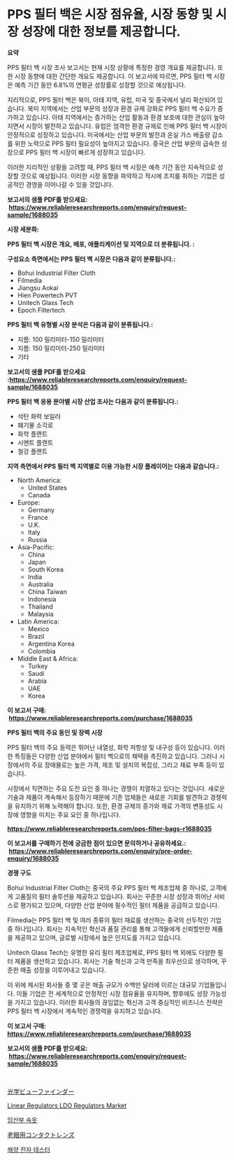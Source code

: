 <p><h1>PPS 필터 백은 시장 점유율, 시장 동향 및 시장 성장에 대한 정보를 제공합니다.</h1></p><p><strong>요약</strong></p>
<p><p>PPS 필터 백 시장 조사 보고서는 현재 시장 상황에 특정한 경영 개요를 제공합니다. 또한 시장 동향에 대한 간단한 개요도 제공합니다. 이 보고서에 따르면, PPS 필터 백 시장은 예측 기간 동안 6.8%의 연평균 성장률로 성장할 것으로 예상됩니다.</p><p>지리적으로, PPS 필터 백은 북미, 아태 지역, 유럽, 미국 및 중국에서 널리 확산되어 있습니다. 북미 지역에서는 산업 부문의 성장과 환경 규제 강화로 PPS 필터 백 수요가 증가하고 있습니다. 아태 지역에서는 증가하는 산업 활동과 환경 보호에 대한 관심이 높아지면서 시장이 발전하고 있습니다. 유럽은 엄격한 환경 규제로 인해 PPS 필터 백 시장이 안정적으로 성장하고 있습니다. 미국에서는 산업 부문의 발전과 온실 가스 배출량 감소를 위한 노력으로 PPS 필터 필요성이 높아지고 있습니다. 중국은 산업 부문의 급속한 성장으로 PPS 필터 백 시장이 빠르게 성장하고 있습니다.</p><p>이러한 지리적인 상황을 고려할 때, PPS 필터 백 시장은 예측 기간 동안 지속적으로 성장할 것으로 예상됩니다. 이러한 시장 동향을 파악하고 적시에 조치를 취하는 기업은 성공적인 경영을 이어나갈 수 있을 것입니다.</p></p>
<p><strong>보고서의 샘플 PDF를 받으세요: &nbsp;<a href="https://www.reliableresearchreports.com/enquiry/request-sample/1688035">https://www.reliableresearchreports.com/enquiry/request-sample/1688035</a></strong></p>
<p><strong>시장 세분화:</strong></p>
<p><strong> PPS 필터 백 시장은 개요, 배포, 애플리케이션 및 지역으로 더 분류됩니다. :</strong></p>
<p><strong>구성요소 측면에서는 PPS 필터 백 시장은 다음과 같이 분류됩니다.:</strong></p>
<p><ul><li>Bohui Industrial Filter Cloth</li><li>Filmedia</li><li>Jiangsu Aokai</li><li>Hien Powertech PVT</li><li>Unitech Glass Tech</li><li>Epoch Filtertech</li></ul></p>
<p><strong> PPS 필터 백 유형별 시장 분석은 다음과 같이 분류됩니다.:</strong></p>
<p><ul><li>지름: 100 밀리미터-150 밀리미터</li><li>지름: 150 밀리미터-250 밀리미터</li><li>기타</li></ul></p>
<p><strong>보고서의 샘플 PDF를 받으세요 :<a href="https://www.reliableresearchreports.com/enquiry/request-sample/1688035">https://www.reliableresearchreports.com/enquiry/request-sample/1688035</a></strong></p>
<p><strong> PPS 필터 백 응용 분야별 시장 산업 조사는 다음과 같이 분류됩니다.:</strong></p>
<p><ul><li>석탄 화력 보일러</li><li>폐기물 소각로</li><li>화학 플랜트</li><li>시멘트 플랜트</li><li>철강 플랜트</li></ul></p>
<p><strong>지역 측면에서 PPS 필터 백 지역별로 이용 가능한 시장 플레이어는 다음과 같습니다.:</strong></p>
<p><ul>
    <li>
        North America:
        <ul>
            <li>United States</li>
            <li>Canada</li>
        </ul>
    </li>
    <li>
        Europe:
        <ul>
            <li>Germany</li>
            <li>France</li>
            <li>U.K.</li>
            <li>Italy</li>
            <li>Russia</li>
        </ul>
    </li>
    <li>
        Asia-Pacific:
        <ul>
            <li>China</li>
            <li>Japan</li>
            <li>South Korea</li>
            <li>India</li>
            <li>Australia</li>
            <li>China Taiwan</li>
            <li>Indonesia</li>
            <li>Thailand</li>
            <li>Malaysia</li>
        </ul>
    </li>
    <li>
        Latin America:
        <ul>
            <li>Mexico</li>
            <li>Brazil</li>
            <li>Argentina Korea</li>
            <li>Colombia</li>
        </ul>
    </li>
    <li>
        Middle East & Africa:
        <ul>
            <li>Turkey</li>
            <li>Saudi</li>
            <li>Arabia</li>
            <li>UAE</li>
            <li>Korea</li>
        </ul>
    </li>
    </ul></p>
<p><strong>이 보고서 구매: &nbsp;<a href="https://www.reliableresearchreports.com/purchase/1688035">https://www.reliableresearchreports.com/purchase/1688035</a></strong></p>
<p><strong>PPS 필터 백의 주요 동인 및 장벽 시장</strong></p>
<p><p>PPS 필터 백의 주요 동력은 뛰어난 내열성, 화학 저항성 및 내구성 등이 있습니다. 이러한 특징들은 다양한 산업 분야에서 필터 백으로의 채택을 촉진하고 있습니다. 그러나 시장에서의 주요 장애물로는 높은 가격, 제조 및 설치의 복잡성, 그리고 재료 부족 등이 있습니다.</p><p>시장에서 직면하는 주요 도전 요인 중 하나는 경쟁이 치열하고 있다는 것입니다. 새로운 기술과 제품이 계속해서 등장하기 때문에 기존 업체들은 새로운 기회를 발견하고 경쟁력을 유지하기 위해 노력해야 합니다. 또한, 환경 규제의 증가와 재료 가격의 변동성도 시장에 영향을 미치는 주요 요인 중 하나입니다.</p></p>
<p><strong><a href="https://www.reliableresearchreports.com/pps-filter-bags-r1688035">https://www.reliableresearchreports.com/pps-filter-bags-r1688035</a></strong></p>
<p><strong>이 보고서를 구매하기 전에 궁금한 점이 있으면 문의하거나 공유하세요.: &nbsp;<a href="https://www.reliableresearchreports.com/enquiry/pre-order-enquiry/1688035">https://www.reliableresearchreports.com/enquiry/pre-order-enquiry/1688035</a></strong></p>
<p><strong>경쟁 구도</strong></p>
<p><p>Bohui Industrial Filter Cloth는 중국의 주요 PPS 필터 백 제조업체 중 하나로, 고객에게 고품질의 필터 솔루션을 제공하고 있습니다. 회사는 꾸준한 시장 성장과 뛰어난 서비스로 평가되고 있으며, 다양한 산업 분야에 필수적인 필터 제품을 공급하고 있습니다.</p><p>Filmedia는 PPS 필터 백 및 여러 종류의 필터 재료를 생산하는 중국의 선두적인 기업 중 하나입니다. 회사는 지속적인 혁신과 품질 관리를 통해 고객들에게 신뢰할만한 제품을 제공하고 있으며, 글로벌 시장에서 높은 인지도를 가지고 있습니다.</p><p>Unitech Glass Tech는 유명한 유리 필터 제조업체로, PPS 필터 백 외에도 다양한 필터 제품을 생산하고 있습니다. 회사는 기술 혁신과 고객 만족을 최우선으로 생각하며, 꾸준한 매출 성장을 이루어내고 있습니다.</p><p>이 위에 제시된 회사들 중 몇 곳은 매출 규모가 수백만 달러에 이르는 대규모 기업들입니다. 이들 기업은 전 세계적으로 안정적인 시장 점유율을 유지하며, 향후에도 성장 가능성을 가지고 있습니다. 이러한 회사들의 끊임없는 혁신과 고객 중심적인 비즈니스 전략은 PPS 필터 백 시장에서 계속적인 경쟁력을 유지하고 있습니다.</p></p>
<p><strong>이 보고서 구매: &nbsp; <a href="https://www.reliableresearchreports.com/purchase/1688035">https://www.reliableresearchreports.com/purchase/1688035</a></strong></p>
<p><strong>보고서의 샘플 PDF를 받으세요: &nbsp;<a href="https://www.reliableresearchreports.com/enquiry/request-sample/1688035">https://www.reliableresearchreports.com/enquiry/request-sample/1688035</a></strong><strong></strong></p>
<p>&nbsp;</p>
<p><p><a href="https://medium.com/@victor.sharp87978/%E5%85%89%E5%AD%A6%E5%BC%8F%E3%83%93%E3%83%A5%E3%83%BC%E3%83%95%E3%82%A1%E3%82%A4%E3%83%B3%E3%83%80%E3%83%BC%E5%B8%82%E5%A0%B4-%E5%B8%82%E5%A0%B4%E3%82%B7%E3%82%A7%E3%82%A2-%E5%B8%82%E5%A0%B4%E3%83%88%E3%83%AC%E3%83%B3%E3%83%89-%E3%81%8A%E3%82%88%E3%81%B3%E5%B0%86%E6%9D%A5%E3%81%AE%E6%88%90%E9%95%B7%E3%81%AE%E6%8E%A2%E7%A9%B6-f015d9a7f4d2">光学ビューファインダー</a></p><p><a href="https://medium.com/@rontayewer0/linear-regulators-ldo-regulators-market-share-evolution-and-market-growth-trends-2024-2031-8c0e718294c8">Linear Regulators LDO Regulators Market</a></p><p><a href="https://github.com/Penelolack456456/Market-Research-Report-List-1/blob/main/738996122136.md">임산부 속옷</a></p><p><a href="https://medium.com/@frankfurter35566/%E8%80%81%E8%A6%96%E7%94%A8%E3%82%B3%E3%83%B3%E3%82%BF%E3%82%AF%E3%83%88%E3%83%AC%E3%83%B3%E3%82%BA%E5%B8%82%E5%A0%B4-%E5%B8%82%E5%A0%B4cagr-%E5%B8%82%E5%A0%B4%E3%83%88%E3%83%AC%E3%83%B3%E3%83%89-%E6%88%90%E9%95%B7%E6%88%A6%E7%95%A5%E3%81%AB%E9%96%A2%E3%81%99%E3%82%8B%E6%83%85%E5%A0%B1-ac7dd578315d">老眼用コンタクトレンズ</a></p><p><a href="https://medium.com/@christianlarkinus/%ED%95%B4%EC%96%91-%EC%A0%84%EC%9E%90%EA%B8%B0%EA%B8%B0-%ED%85%8C%EC%8A%A4%ED%84%B0-%EC%8B%9C%EC%9E%A5-2031%EB%85%84%EA%B9%8C%EC%A7%80%EC%9D%98-%ED%8A%B8%EB%A0%8C%EB%93%9C-%EC%98%88%EC%B8%A1-%EB%B0%8F-%EA%B2%BD%EC%9F%81-%EB%B6%84%EC%84%9D-1169492d3da9">해양 전자 테스터</a></p></p>